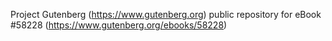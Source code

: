 Project Gutenberg (https://www.gutenberg.org) public repository for
eBook #58228 (https://www.gutenberg.org/ebooks/58228)
